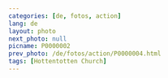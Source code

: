 ```yaml
---
categories: [de, fotos, action]
lang: de
layout: photo
next_photo: null
picname: P0000002
prev_photo: /de/fotos/action/P0000004.html
tags: [Hottentotten Church]
---
```

